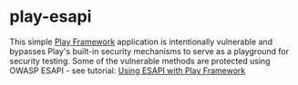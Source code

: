 play-esapi
==========
This simple [Play Framework](http://www.playframework.com/) application is intentionally vulnerable and bypasses
Play's built-in security mechanisms to serve as a playground for security testing. Some of the vulnerable methods
are protected using OWASP ESAPI - see tutorial: [Using ESAPI with Play Framework](http://ipsec.pl/2014/using-esapi-play-framework.html)
